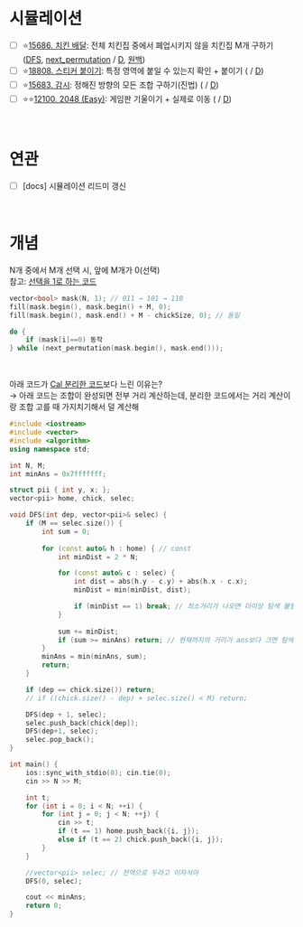 # 시뮬레이션
- [ ] ⭐[15686. 치킨 배달](https://www.acmicpc.net/problem/15686): 전체 치킨집 중에서 폐업시키지 않을 치킨집 M개 구하기 ([DFS](https://github.com/Jinsun-Lee/Algorithm-template/blob/master/H8_simulation/1_15686_DFS.cpp), [next_permutation](https://github.com/Jinsun-Lee/Algorithm-template/blob/master/H8_simulation/1_15686_STL.cpp) / [D](https://github.com/Jinsun-Lee/Algorithm-template/discussions/36), [원백](https://www.acmicpc.net/submit/15686/98309137))
- [ ] ⭐[18808. 스티커 붙이기](https://www.acmicpc.net/problem/18808): 특정 영역에 붙일 수 있는지 확인 + 붙이기 ( / [D](https://github.com/Jinsun-Lee/Algorithm-template/discussions/37))
- [ ] ⭐[15683. 감시](https://www.acmicpc.net/problem/15683): 정해진 방향의 모든 조합 구하기(진법)  ( / [D](https://github.com/Jinsun-Lee/Algorithm-template/discussions/35))
- [ ] ⭐⭐[12100. 2048 (Easy)](https://www.acmicpc.net/problem/12100): 게임판 기울이기 + 실제로 이동  ( / [D](https://github.com/Jinsun-Lee/Algorithm-template/discussions/38))

<br>

# 연관
- [ ] [docs] 시뮬레이션 리드미 갱신

<br>

# 개념
N개 중에서 M개 선택 시, 앞에 M개가 0(선택)  
참고: [선택을 1로 하는 코드](https://github.com/Jinsun-Lee/Algorithm-template/blob/master/H8_simulation/1_15686_STL.cpp)
```cpp
vector<bool> mask(N, 1); // 011 → 101 → 110
fill(mask.begin(), mask.begin() + M, 0);
fill(mask.begin(), mask.end() + M - chickSize, 0); // 동일

do {
    if (mask[i]==0) 동작
} while (next_permutation(mask.begin(), mask.end())); 
```


<br>

아래 코드가 [Cal 분리한 코드](https://github.com/Jinsun-Lee/Algorithm-template/blob/master/H8_simulation/1_15686_DFS.cpp)보다 느린 이유는?  
→ 아래 코드는 조합이 완성되면 전부 거리 계산하는데, 분리한 코드에서는 거리 계산이랑 조합 고를 때 가지치기해서 덜 계산해
```cpp
#include <iostream>
#include <vector>
#include <algorithm>
using namespace std;

int N, M;
int minAns = 0x7fffffff;

struct pii { int y, x; };
vector<pii> home, chick, selec;

void DFS(int dep, vector<pii>& selec) {
	if (M == selec.size()) {
		int sum = 0;
		
		for (const auto& h : home) { // const 
			int minDist = 2 * N;

			for (const auto& c : selec) {
				int dist = abs(h.y - c.y) + abs(h.x - c.x);
				minDist = min(minDist, dist);

				if (minDist == 1) break; // 최소거리가 나오면 더이상 탐색 불필요
			}
			
			sum += minDist;
			if (sum >= minAns) return; // 현재까지의 거리가 ans보다 크면 탐색 불필요
		}
		minAns = min(minAns, sum);
		return;
	}

	if (dep == chick.size()) return;
	// if ((chick.size() - dep) + selec.size() < M) return;

	DFS(dep + 1, selec);
	selec.push_back(chick[dep]);
	DFS(dep+1, selec);
	selec.pop_back();
}

int main() {
	ios::sync_with_stdio(0); cin.tie(0);
	cin >> N >> M;

	int t;
	for (int i = 0; i < N; ++i) {
		for (int j = 0; j < N; ++j) {
			cin >> t;
			if (t == 1) home.push_back({i, j});
			else if (t == 2) chick.push_back({i, j});
		}
	}

	//vector<pii> selec; // 전역으로 두라고 이자식아
	DFS(0, selec);

	cout << minAns;
	return 0;
}
```

<br>

```cpp

```

<br>

```cpp

```

<br>
